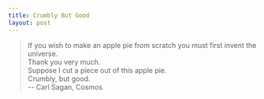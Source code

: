 ```yaml
---
title: Crumbly But Good
layout: post
---
```


> If you wish to make an apple pie from scratch you must first invent the universe.  
> Thank you very much.  
> Suppose I cut a piece out of this apple pie.  
> Crumbly, but good.  
> -- Carl Sagan, Cosmos

